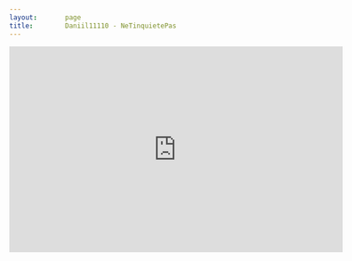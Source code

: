```yaml
---
layout:       page
title:        Daniil11110 - NeTinquietePas
---
```


<iframe width="600" height="371" src="https://lichess.org/study/embed/GPHMtvmK/ssOM1qO9" frameborder=0></iframe>
